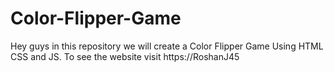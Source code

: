 # Color-Flipper-Game
Hey guys in this repository we will create a Color Flipper Game Using HTML CSS and JS. To see the website visit https://RoshanJ45
